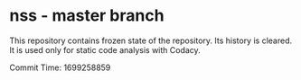 # nss - master branch

This repository contains frozen state of the repository.
Its history is cleared. It is used only for static code
analysis with Codacy.

Commit Time: 1699258859